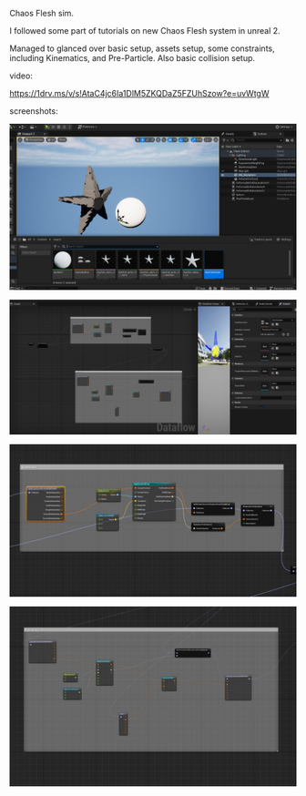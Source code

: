 Chaos Flesh sim.

I followed some part of tutorials on new Chaos Flesh system in unreal 2.

Managed to glanced over basic setup, assets  setup, some constraints, including Kinematics, and Pre-Particle. Also basic collision setup.



video:

https://1drv.ms/v/s!AtaC4jc6Ia1DlM5ZKQDaZ5FZUhSzow?e=uvWtgW



screenshots:

![one](https://github.com/ctechfilmuniversity/lecture_ss23_procedural_generation_and_simulation/blob/main/assignments/vasilkova/06/01.jpg)

![two](https://github.com/ctechfilmuniversity/lecture_ss23_procedural_generation_and_simulation/blob/main/assignments/vasilkova/06/02.jpg)

![three](https://github.com/ctechfilmuniversity/lecture_ss23_procedural_generation_and_simulation/blob/main/assignments/vasilkova/06/03.jpg)

![four](https://github.com/ctechfilmuniversity/lecture_ss23_procedural_generation_and_simulation/blob/main/assignments/vasilkova/06/04.jpg)

